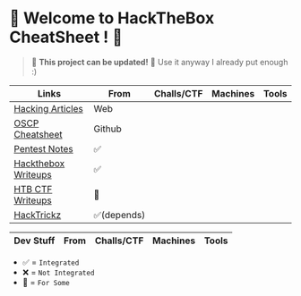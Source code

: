 # 🎃 Welcome to HackTheBox CheatSheet ! 🎃

> 🚧 **This project can be updated!** 🚧 Use it anyway I already put enough :)

| Links                                                                                 | From      |    Challs/CTF | Machines | Tools |
|---------------------------------------------------------------------------------------|-----------|---------------|----------|-------|
| [Hacking Articles](https://www.hackingarticles.in)                                    | Web        |               ||
| [OSCP Cheatsheet](https://github.com/CountablyInfinite/oscp_cheatsheet)               | Github     |              ||
| [Pentest Notes](https://github.com/dostoevskylabs/dostoevsky-pentest-notes)           | ✅         |              ||
| [Hackthebox Writeups](https://github.com/Hackplayers/hackthebox-writeups)             | ✅         |              ||
| [HTB CTF Writeups](https://github.com/Ignitetechnologies/HackTheBox-CTF-Writeups)     | 🔄         |              ||
| [HackTrickz](https://book.hacktricks.xyz/welcome/readme)                              | ✅(depends)|              ||

| Dev Stuff                                                                             | From      |    Challs/CTF | Machines | Tools |
|---------------------------------------------------------------------------------------|-----------|---------------|----------|-------|

- ✅ = `Integrated`
- ❌ = `Not Integrated`
- 🔄 = `For Some`
